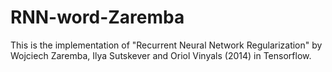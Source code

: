 # RNN-word-Zaremba
This is the implementation of "Recurrent Neural Network Regularization" by Wojciech Zaremba, Ilya Sutskever and Oriol Vinyals (2014) in Tensorflow.

